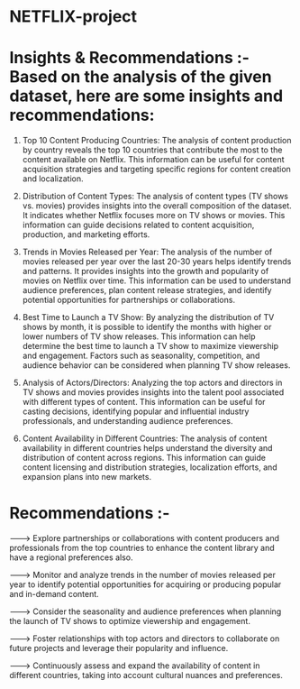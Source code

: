 # NETFLIX-project

# Insights & Recommendations :- Based on the analysis of the given dataset, here are some insights and recommendations:

 1. Top 10 Content Producing Countries: The analysis of content production by country reveals the top 10 countries that 
    contribute the most to the content available on Netflix. This information can be useful for content acquisition
    strategies and targeting specific regions for content creation and localization.

 2. Distribution of Content Types: The analysis of content types (TV shows vs. movies) provides insights into the overall
    composition of the dataset. It indicates whether Netflix focuses more on TV shows or movies. This information can guide
    decisions related to content acquisition, production, and marketing efforts.

 3. Trends in Movies Released per Year: The analysis of the number of movies released per year over the last 20-30 years
    helps identify trends and patterns. It provides insights into the growth and popularity of movies on Netflix over time.
    This information can be used to understand audience preferences, plan content release strategies, and identify 
    potential opportunities for partnerships or collaborations.

 4. Best Time to Launch a TV Show: By analyzing the distribution of TV shows by month, it is possible to identify the
    months with higher or lower numbers of TV show releases. This information can help determine the best time to launch
    a TV show to maximize viewership and engagement. Factors such as seasonality, competition, and audience behavior can
    be considered when planning TV show releases.

 5. Analysis of Actors/Directors: Analyzing the top actors and directors in TV shows and movies provides insights into the
    talent pool associated with different types of content. This information can be useful for casting decisions,
    identifying popular and influential industry professionals, and understanding audience preferences.

 6. Content Availability in Different Countries: The analysis of content availability in different countries helps
    understand the diversity and distribution of content across regions. This information can guide content licensing and
    distribution strategies, localization efforts, and expansion plans into new markets.

# Recommendations :-

 ---> Explore partnerships or collaborations with content producers and professionals from the top countries to enhance
      the content library and have a regional preferences also.

 ---> Monitor and analyze trends in the number of movies released per year to identify potential opportunities for 
      acquiring or producing popular and in-demand content.

 ---> Consider the seasonality and audience preferences when planning the launch of TV shows to optimize viewership and
      engagement.

 ---> Foster relationships with top actors and directors to collaborate on future projects and leverage their popularity
      and influence.

 ---> Continuously assess and expand the availability of content in different countries, taking into account cultural
      nuances and preferences.
